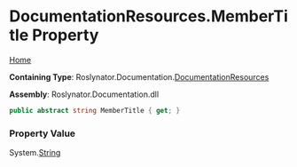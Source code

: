 <a name="_top"></a>

# DocumentationResources\.MemberTitle Property

[Home](../../../../README.md#_top)

**Containing Type**: Roslynator\.Documentation\.[DocumentationResources](../README.md#_top)

**Assembly**: Roslynator\.Documentation\.dll

```csharp
public abstract string MemberTitle { get; }
```

### Property Value

System\.[String](https://docs.microsoft.com/en-us/dotnet/api/system.string)

